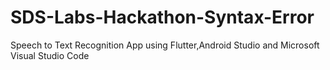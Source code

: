 # SDS-Labs-Hackathon-Syntax-Error
Speech to Text Recognition App using Flutter,Android Studio and Microsoft Visual Studio Code
